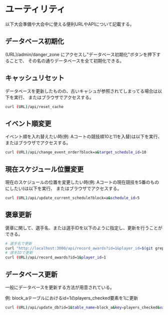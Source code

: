 # ユーティリティ

以下大会準備や大会中に使える便利URLやAPIについて記載する。

## データベース初期化

(URL)/admin/danger_zone にアクセスし"データベース初期化"ボタンを押下することで、
その名の通りデータベースを全て初期化できる。


## キャッシュリセット

データベースを更新したものの、古いキャシュが参照されてしまってる場合は以下を実行、
またはブラウザでアクセスする。

```bash
curl (URL)/api/reset_cache
```

## イベント順変更

イベント順を入れ替えたい時(例: Aコートの競技順10と11を入替)は以下を実行、
またはブラウザでアクセスする。

```bash
curl (URL)/api/change_event_order?block=a&target_schedule_id=10
```

## 現在スケジュール位置変更

現在のスケジュールの位置を変更したい時(例: Aコートの現在競技を5番のものにしたい)は以下を実行、
またはブラウザでアクセスする。

```bash
curl (URL)/api/update_current_schedule?block=a&schedule_id=5
```

## 褒章更新

褒章に関して、選手名、または選手IDを以下のように指定し、更新を行うことができる。

```bash
# 選手名で更新
curl "http://localhost:3000/api/record_awards?id=1&player_id=$(git grep "選手名" | cut -d":" -f2 | cut -d"," -f1)"
# 選手IDで更新
curl (URL)/api/record_awards?id=1&player_id=1
```

## データベース更新

一般にデータベースを更新する方法が用意されている。

例: block_aテーブルにおけるid=1のplayers_checked要素を1に更新
```bash
curl (URL)/api/update_db?id=1&table_name=block_a&key=players_checked&value=1
```
